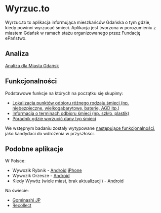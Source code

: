 Wyrzuc.to
=========

Wyrzuc.to to aplikacja informująca mieszkańców Gdańska o tym gdzie, kiedy powinni wyrzucać śmieci. Aplikacja jest tworzona w porozumieniu z miastem Gdańsk w ramach stażu organizowanego przez Fundację ePaństwo. 

## Analiza

[Analiza dla Miasta Gdańsk](https://github.com/psielach/wyrzuc.to/wiki/Analiza%20Gda%C5%84sk)

## Funkcjonalności
Podstawowe funkcje na których na początku się skupimy:
- [Lokalizacja punktów odbioru różnego rodzaju śmieci (np. niebezpieczne, wielkogabarytowe, baterie, AGD itp.) ](https://github.com/psielach/wyrzuc.to/milestones/Lokalizacja%20punkt%C3%B3w%20odbioru%20r%C3%B3%C5%BCnego%20rodzaju%20%C5%9Bmieci)
- [Informacja o terminach odbioru śmieci (np. szkło, plastik)](https://github.com/psielach/wyrzuc.to/milestones/Informacja%20o%20terminach%20odbioru%20%C5%9Bmieci)
- [Poradnik gdzie wyrzucić dany typ śmieci](https://github.com/psielach/wyrzuc.to/milestones/Gdzie%20wyrzuci%C4%87...%20%3F%20)

We wstępnym badaniu zostały wytypowane [następujące funkcjonalności](https://github.com/psielach/wyrzuc.to/labels/feature-request), jako kandydaci do wdrożenia w przyszłości.

## Podobne aplikacje
W Polsce:
- Wywozik Rybnik - [Android](https://play.google.com/store/apps/details?id=pl.goste.app.rybnik&hl=pl) [iPhone](https://itunes.apple.com/pl/app/wywozik-rybnik/id901811083?mt=8)
- Wywozik Orzesze - [Android](https://play.google.com/store/apps/developer?id=Goste&hl=pl)
- Kiedy Wywóz (wiele miast, brak aktualizacji) - [Android](https://play.google.com/store/apps/details?id=pk.sophscope.odpady&hl=pl)

Na świecie:
- [Gominashi JP](http://5374.jp/en/)
- [Recollect](https://recollect.net/)
